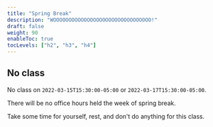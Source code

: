 ```yaml
---
title: "Spring Break"
description: "WOOOOOOOOOOOOOOOOOOOOOOOOOOOOOOOO!"
draft: false
weight: 90
enableToc: true
tocLevels: ["h2", "h3", "h4"]
---
```


## No class

No class on `2022-03-15T15:30:00-05:00` or `2022-03-17T15:30:00-05:00`.

There will be no office hours held the week of spring break.

Take some time for yourself, rest, and don't do anything for this class.
